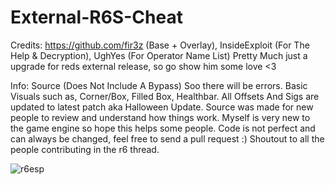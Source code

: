# External-R6S-Cheat

Credits: https://github.com/fir3z (Base + Overlay), InsideExploit (For The Help & Decryption), UghYes (For Operator Name List)
Pretty Much just a upgrade for reds external release, so go show him some love <3

Info: Source (Does Not Include A Bypass) Soo there will be errors. Basic Visuals such as, Corner/Box, Filled Box, Healthbar.
All Offsets And Sigs are updated to latest patch aka Halloween Update. Source was made for new people to review and understand how things work.
Myself is very new to the game engine so hope this helps some people. Code is not perfect and can always be changed, feel free to send a pull request :)
Shoutout to all the people contributing in the r6 thread.


![r6esp](https://user-images.githubusercontent.com/80023326/137443995-4e76c017-6829-4c72-ad81-dba5e14bd3a4.PNG)
